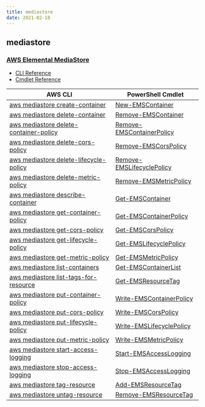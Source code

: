 ```yaml
---
title: mediastore
date: 2021-02-18
---
```


## mediastore

### [AWS Elemental MediaStore](https://aws.amazon.com/mediastore/)

* [CLI Reference](https://docs.aws.amazon.com/cli/latest/reference/mediastore/index.html)
* [Cmdlet Reference](https://docs.aws.amazon.com/powershell/latest/reference/items/AWS_Elemental_MediaStore_cmdlets.html)

|AWS CLI|PowerShell Cmdlet|
|----|----|
|[aws mediastore create-container](https://docs.aws.amazon.com/cli/latest/reference/mediastore/create-container.html)|[New-EMSContainer](https://docs.aws.amazon.com/powershell/latest/reference/items/New-EMSContainer.html)|
|[aws mediastore delete-container](https://docs.aws.amazon.com/cli/latest/reference/mediastore/delete-container.html)|[Remove-EMSContainer](https://docs.aws.amazon.com/powershell/latest/reference/items/Remove-EMSContainer.html)|
|[aws mediastore delete-container-policy](https://docs.aws.amazon.com/cli/latest/reference/mediastore/delete-container-policy.html)|[Remove-EMSContainerPolicy](https://docs.aws.amazon.com/powershell/latest/reference/items/Remove-EMSContainerPolicy.html)|
|[aws mediastore delete-cors-policy](https://docs.aws.amazon.com/cli/latest/reference/mediastore/delete-cors-policy.html)|[Remove-EMSCorsPolicy](https://docs.aws.amazon.com/powershell/latest/reference/items/Remove-EMSCorsPolicy.html)|
|[aws mediastore delete-lifecycle-policy](https://docs.aws.amazon.com/cli/latest/reference/mediastore/delete-lifecycle-policy.html)|[Remove-EMSLifecyclePolicy](https://docs.aws.amazon.com/powershell/latest/reference/items/Remove-EMSLifecyclePolicy.html)|
|[aws mediastore delete-metric-policy](https://docs.aws.amazon.com/cli/latest/reference/mediastore/delete-metric-policy.html)|[Remove-EMSMetricPolicy](https://docs.aws.amazon.com/powershell/latest/reference/items/Remove-EMSMetricPolicy.html)|
|[aws mediastore describe-container](https://docs.aws.amazon.com/cli/latest/reference/mediastore/describe-container.html)|[Get-EMSContainer](https://docs.aws.amazon.com/powershell/latest/reference/items/Get-EMSContainer.html)|
|[aws mediastore get-container-policy](https://docs.aws.amazon.com/cli/latest/reference/mediastore/get-container-policy.html)|[Get-EMSContainerPolicy](https://docs.aws.amazon.com/powershell/latest/reference/items/Get-EMSContainerPolicy.html)|
|[aws mediastore get-cors-policy](https://docs.aws.amazon.com/cli/latest/reference/mediastore/get-cors-policy.html)|[Get-EMSCorsPolicy](https://docs.aws.amazon.com/powershell/latest/reference/items/Get-EMSCorsPolicy.html)|
|[aws mediastore get-lifecycle-policy](https://docs.aws.amazon.com/cli/latest/reference/mediastore/get-lifecycle-policy.html)|[Get-EMSLifecyclePolicy](https://docs.aws.amazon.com/powershell/latest/reference/items/Get-EMSLifecyclePolicy.html)|
|[aws mediastore get-metric-policy](https://docs.aws.amazon.com/cli/latest/reference/mediastore/get-metric-policy.html)|[Get-EMSMetricPolicy](https://docs.aws.amazon.com/powershell/latest/reference/items/Get-EMSMetricPolicy.html)|
|[aws mediastore list-containers](https://docs.aws.amazon.com/cli/latest/reference/mediastore/list-containers.html)|[Get-EMSContainerList](https://docs.aws.amazon.com/powershell/latest/reference/items/Get-EMSContainerList.html)|
|[aws mediastore list-tags-for-resource](https://docs.aws.amazon.com/cli/latest/reference/mediastore/list-tags-for-resource.html)|[Get-EMSResourceTag](https://docs.aws.amazon.com/powershell/latest/reference/items/Get-EMSResourceTag.html)|
|[aws mediastore put-container-policy](https://docs.aws.amazon.com/cli/latest/reference/mediastore/put-container-policy.html)|[Write-EMSContainerPolicy](https://docs.aws.amazon.com/powershell/latest/reference/items/Write-EMSContainerPolicy.html)|
|[aws mediastore put-cors-policy](https://docs.aws.amazon.com/cli/latest/reference/mediastore/put-cors-policy.html)|[Write-EMSCorsPolicy](https://docs.aws.amazon.com/powershell/latest/reference/items/Write-EMSCorsPolicy.html)|
|[aws mediastore put-lifecycle-policy](https://docs.aws.amazon.com/cli/latest/reference/mediastore/put-lifecycle-policy.html)|[Write-EMSLifecyclePolicy](https://docs.aws.amazon.com/powershell/latest/reference/items/Write-EMSLifecyclePolicy.html)|
|[aws mediastore put-metric-policy](https://docs.aws.amazon.com/cli/latest/reference/mediastore/put-metric-policy.html)|[Write-EMSMetricPolicy](https://docs.aws.amazon.com/powershell/latest/reference/items/Write-EMSMetricPolicy.html)|
|[aws mediastore start-access-logging](https://docs.aws.amazon.com/cli/latest/reference/mediastore/start-access-logging.html)|[Start-EMSAccessLogging](https://docs.aws.amazon.com/powershell/latest/reference/items/Start-EMSAccessLogging.html)|
|[aws mediastore stop-access-logging](https://docs.aws.amazon.com/cli/latest/reference/mediastore/stop-access-logging.html)|[Stop-EMSAccessLogging](https://docs.aws.amazon.com/powershell/latest/reference/items/Stop-EMSAccessLogging.html)|
|[aws mediastore tag-resource](https://docs.aws.amazon.com/cli/latest/reference/mediastore/tag-resource.html)|[Add-EMSResourceTag](https://docs.aws.amazon.com/powershell/latest/reference/items/Add-EMSResourceTag.html)|
|[aws mediastore untag-resource](https://docs.aws.amazon.com/cli/latest/reference/mediastore/untag-resource.html)|[Remove-EMSResourceTag](https://docs.aws.amazon.com/powershell/latest/reference/items/Remove-EMSResourceTag.html)|


